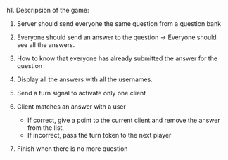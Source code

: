 h1. Descripsion of the game:

1. Server should send everyone the same question from a question bank
2. Everyone should send an answer to the question -> Everyone should see all the answers.
3. How to know that everyone has already submitted the answer for the question
4. Display all the answers with all the usernames.
5. Send a turn signal to activate only one client
6. Client matches an answer with a user
	* If correct, give a point to the current client and remove the answer from the list.
	* If incorrect, pass the turn token to the next player 

7. Finish when there is no more question
